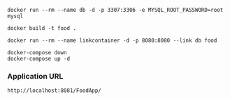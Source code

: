 
```
docker run --rm --name db -d -p 3307:3306 -e MYSQL_ROOT_PASSWORD=root mysql
```

```
docker build -t food . 
```

```
docker run --rm --name linkcontainer -d -p 8080:8080 --link db food
```


```
docker-compose down
docker-compose up -d
```

###  Application URL
```
http://localhost:8081/FoodApp/
```
